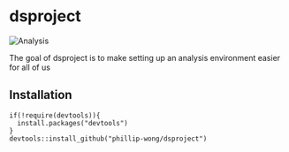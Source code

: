 # dsproject

![Analysis](scienceman.jpg)

The goal of dsproject is to make setting up an analysis environment easier for all of us

## Installation
```
if(!require(devtools)){
  install.packages("devtools")
}
devtools::install_github("phillip-wong/dsproject")
```


